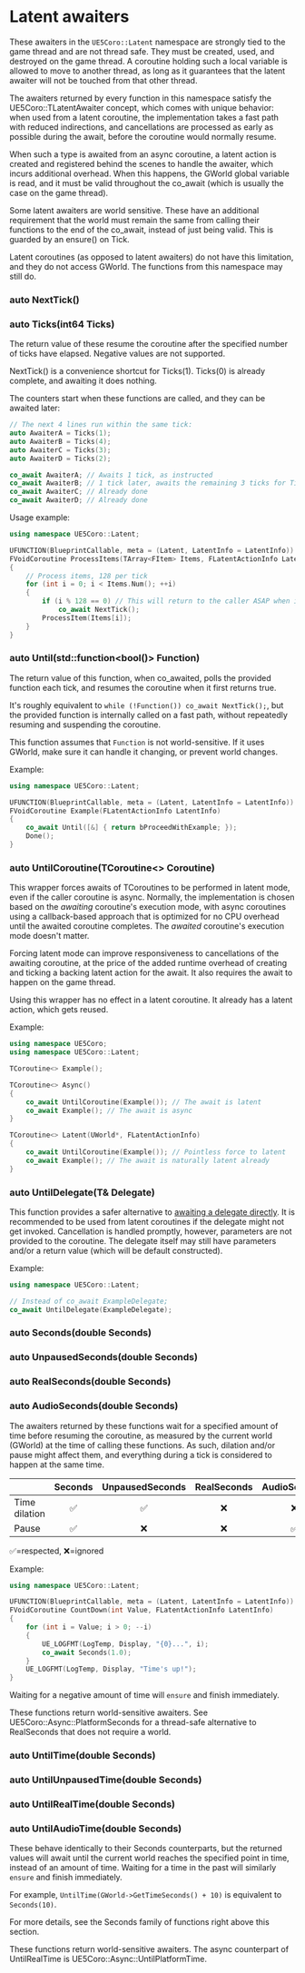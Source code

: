 # Latent awaiters

These awaiters in the `UE5Coro::Latent` namespace are strongly tied to the game
thread and are not thread safe.
They must be created, used, and destroyed on the game thread.
A coroutine holding such a local variable is allowed to move to another thread,
as long as it guarantees that the latent awaiter will not be touched from that
other thread.

The awaiters returned by every function in this namespace satisfy the
UE5Coro::TLatentAwaiter concept, which comes with unique behavior: when used
from a latent coroutine, the implementation takes a fast path with reduced
indirections, and cancellations are processed as early as possible during the
await, before the coroutine would normally resume.

When such a type is awaited from an async coroutine, a latent action is created
and registered behind the scenes to handle the awaiter, which incurs additional
overhead.
When this happens, the GWorld global variable is read, and it must be valid
throughout the co_await (which is usually the case on the game thread).

Some latent awaiters are world sensitive.
These have an additional requirement that the world must remain the same from
calling their functions to the end of the co_await, instead of just being valid.
This is guarded by an ensure() on Tick.

Latent coroutines (as opposed to latent awaiters) do not have this limitation,
and they do not access GWorld.
The functions from this namespace may still do.

### auto NextTick()
### auto Ticks(int64 Ticks)

The return value of these resume the coroutine after the specified number of
ticks have elapsed.
Negative values are not supported.

NextTick() is a convenience shortcut for Ticks(1).
Ticks(0) is already complete, and awaiting it does nothing.

The counters start when these functions are called, and they can be awaited
later:
```cpp
// The next 4 lines run within the same tick:
auto AwaiterA = Ticks(1);
auto AwaiterB = Ticks(4);
auto AwaiterC = Ticks(3);
auto AwaiterD = Ticks(2);

co_await AwaiterA; // Awaits 1 tick, as instructed
co_await AwaiterB; // 1 tick later, awaits the remaining 3 ticks for Ticks(4)
co_await AwaiterC; // Already done
co_await AwaiterD; // Already done
```

Usage example:
```cpp
using namespace UE5Coro::Latent;

UFUNCTION(BlueprintCallable, meta = (Latent, LatentInfo = LatentInfo))
FVoidCoroutine ProcessItems(TArray<FItem> Items, FLatentActionInfo LatentInfo)
{
    // Process items, 128 per tick
    for (int i = 0; i < Items.Num(); ++i)
    {
        if (i % 128 == 0) // This will return to the caller ASAP when i==0
            co_await NextTick();
        ProcessItem(Items[i]);
    }
}
```

### auto Until(std::function<bool()> Function)

The return value of this function, when co_awaited, polls the provided function
each tick, and resumes the coroutine when it first returns true.

It's roughly equivalent to `while (!Function()) co_await NextTick();`, but the
provided function is internally called on a fast path, without repeatedly
resuming and suspending the coroutine.

This function assumes that `Function` is not world-sensitive.
If it uses GWorld, make sure it can handle it changing, or prevent world changes.

Example:
```cpp
using namespace UE5Coro::Latent;

UFUNCTION(BlueprintCallable, meta = (Latent, LatentInfo = LatentInfo))
FVoidCoroutine Example(FLatentActionInfo LatentInfo)
{
    co_await Until([&] { return bProceedWithExample; });
    Done();
}
```

### auto UntilCoroutine(TCoroutine<> Coroutine)

This wrapper forces awaits of TCoroutines to be performed in latent mode,
even if the caller coroutine is async.
Normally, the implementation is chosen based on the _awaiting_ coroutine's
execution mode, with async coroutines using a callback-based approach that is
optimized for no CPU overhead until the awaited coroutine completes.
The _awaited_ coroutine's execution mode doesn't matter.

Forcing latent mode can improve responsiveness to cancellations of the awaiting
coroutine, at the price of the added runtime overhead of creating and ticking a
backing latent action for the await.
It also requires the await to happen on the game thread.

Using this wrapper has no effect in a latent coroutine.
It already has a latent action, which gets reused.

Example:
```cpp
using namespace UE5Coro;
using namespace UE5Coro::Latent;

TCoroutine<> Example();

TCoroutine<> Async()
{
    co_await UntilCoroutine(Example()); // The await is latent
    co_await Example(); // The await is async
}

TCoroutine<> Latent(UWorld*, FLatentActionInfo)
{
    co_await UntilCoroutine(Example()); // Pointless force to latent
    co_await Example(); // The await is naturally latent already
}
```

### auto UntilDelegate(T& Delegate)

This function provides a safer alternative to
[awaiting a delegate directly](Implicit.md#delegates).
It is recommended to be used from latent coroutines if the delegate might not
get invoked.
Cancellation is handled promptly, however, parameters are not provided to the
coroutine.
The delegate itself may still have parameters and/or a return value (which will
be default constructed).

Example:
```cpp
using namespace UE5Coro::Latent;

// Instead of co_await ExampleDelegate;
co_await UntilDelegate(ExampleDelegate);
```

### auto Seconds(double Seconds)
### auto UnpausedSeconds(double Seconds)
### auto RealSeconds(double Seconds)
### auto AudioSeconds(double Seconds)

The awaiters returned by these functions wait for a specified amount of time
before resuming the coroutine, as measured by the current world (GWorld) at the
time of calling these functions.
As such, dilation and/or pause might affect them, and everything during a tick
is considered to happen at the same time.

|             |Seconds|UnpausedSeconds|RealSeconds|AudioSeconds|
|-------------|:-----:|:-------------:|:---------:|:----------:|
|Time dilation|✅      |✅              |❌          |❌           |
|Pause        |✅      |❌              |❌          |✅           |

✅=respected, ❌=ignored

Example:
```cpp
using namespace UE5Coro::Latent;

UFUNCTION(BlueprintCallable, meta = (Latent, LatentInfo = LatentInfo))
FVoidCoroutine CountDown(int Value, FLatentActionInfo LatentInfo)
{
    for (int i = Value; i > 0; --i)
    {
        UE_LOGFMT(LogTemp, Display, "{0}...", i);
        co_await Seconds(1.0);
    }
    UE_LOGFMT(LogTemp, Display, "Time's up!");
}
```

Waiting for a negative amount of time will `ensure` and finish immediately.

These functions return world-sensitive awaiters.
See UE5Coro::Async::PlatformSeconds for a thread-safe alternative to RealSeconds
that does not require a world.

### auto UntilTime(double Seconds)
### auto UntilUnpausedTime(double Seconds)
### auto UntilRealTime(double Seconds)
### auto UntilAudioTime(double Seconds)

These behave identically to their Seconds counterparts, but the returned values
will await until the current world reaches the specified point in time, instead
of an amount of time.
Waiting for a time in the past will similarly `ensure` and finish immediately.

For example, `UntilTime(GWorld->GetTimeSeconds() + 10)` is equivalent to
`Seconds(10)`.

For more details, see the Seconds family of functions right above this section.

These functions return world-sensitive awaiters.
The async counterpart of UntilRealTime is UE5Coro::Async::UntilPlatformTime.
